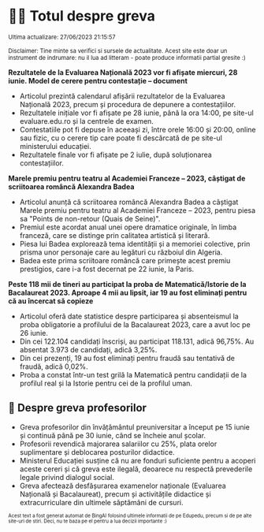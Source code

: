 # 👩‍🏫 Totul despre greva
<sub>Ultima actualizare: 27/06/2023 21:15:57</sub>

<sub>Disclaimer: Tine minte sa verifici si sursele de actualitate. Acest site este doar un instrument de indrumare: nu il lua ad litteram - poate produce informatii partial gresite :)</sub>

**Rezultatele de la Evaluarea Națională 2023 vor fi afișate miercuri, 28 iunie. Model de cerere pentru contestație – document**
- Articolul prezintă calendarul afișării rezultatelor de la Evaluarea Națională 2023, precum și procedura de depunere a contestațiilor.
- Rezultatele inițiale vor fi afișate pe 28 iunie, până la ora 14:00, pe site-ul evaluare.edu.ro și la centrele de examen.
- Contestatiile pot fi depuse în aceeași zi, între orele 16:00 și 20:00, online sau fizic, cu o cerere tip care poate fi descărcată de pe site-ul ministerului educației.
- Rezultatele finale vor fi afișate pe 2 iulie, după soluționarea contestațiilor.

**Marele premiu pentru teatru al Academiei Franceze – 2023, câștigat de scriitoarea româncă Alexandra Badea**
- Articolul anunță că scriitoarea româncă Alexandra Badea a câștigat Marele premiu pentru teatru al Academiei Franceze – 2023, pentru piesa sa "Points de non-retour (Quais de Seine)".
- Premiul este acordat anual unei opere dramatice originale, în limba franceză, care se distinge prin calitatea artistică și literară.
- Piesa lui Badea explorează tema identității și a memoriei colective, prin prisma unor personaje care au legături cu războiul din Algeria.
- Badea este prima scriitoare româncă care primește acest premiu prestigios, care i-a fost decernat pe 22 iunie, la Paris.

**Peste 118 mii de tineri au participat la proba de Matematică/Istorie de la Bacalaureat 2023. Aproape 4 mii au lipsit, iar 19 au fost eliminați pentru că au încercat să copieze**
- Articolul oferă date statistice despre participarea și absenteismul la proba obligatorie a profilului de la Bacalaureat 2023, care a avut loc pe 26 iunie.
- Din cei 122.104 candidați înscriși, au participat 118.131, adică 96,75%. Au absentat 3.973 de candidați, adică 3,25%.
- Din cei prezenți, 19 au fost eliminați pentru fraudă sau tentativă de fraudă, adică 0,02%.
- Proba a constat într-un test grilă la Matematică pentru candidații de la profilul real și la Istorie pentru cei de la profilul uman.

## 🏫 Despre greva profesorilor
- Greva profesorilor din învățământul preuniversitar a început pe 15 iunie și continuă până pe 30 iunie, când se încheie anul școlar.
- Profesorii revendică majorarea salariilor cu 25%, plata orelor suplimentare și deblocarea posturilor didactice.
- Ministerul Educației susține că nu are fonduri suficiente pentru a acoperi aceste cereri și că greva este ilegală, deoarece nu respectă prevederile legale privind dialogul social.
- Greva afectează desfășurarea examenelor naționale (Evaluarea Națională și Bacalaureat), precum și activitățile didactice și extracurriculare din ultimele săptămâni de cursuri.


<sub><sub>Acest text a fost generat automat de BingAI folosind ultimele informatii de pe Edupedu, precum si de pe alte site-uri de stiri. Deci, nu te baza pe el pentru a lua decizii importante :)</sub></sub>